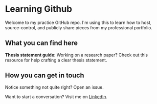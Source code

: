 # Learning Github

Welcome to my practice GitHub repo. I'm using this to learn how to host, source-control, and publicly share pieces from my professional portfolio.

## What you can find here

**Thesis statement guide**: Working on a research paper? Check out this resource for help crafting a clear thesis statement.

## How you can get in touch

Notice something not quite right? Open an issue.

Want to start a conversation? Visit me on [LinkedIn](https://www.linkedin.com/in/jacob-c-berger/).